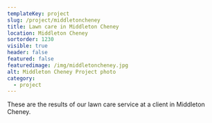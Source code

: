 ```yaml
---
templateKey: project
slug: /project/middletoncheney
title: Lawn care in Middleton Cheney
location: Middleton Cheney
sortorder: 1230
visible: true
header: false
featured: false
featuredimage: /img/middletoncheney.jpg
alt: Middleton Cheney Project photo
category:
  - project
---
```


These are the results of our lawn care service at a client in Middleton Cheney.
